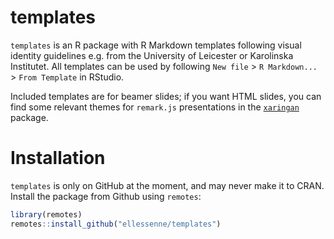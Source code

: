 # templates

`templates` is an R package with R Markdown templates following visual identity guidelines e.g. from the University of Leicester or Karolinska Institutet.
All templates can be used by following `New file` > `R Markdown...` > `From Template` in RStudio.

Included templates are for beamer slides; if you want HTML slides, you can find some relevant themes for `remark.js` presentations in the [`xaringan`](https://github.com/yihui/xaringan) package.

# Installation

`templates` is only on GitHub at the moment, and may never make it to CRAN. 
Install the package from Github using `remotes`:

```r
library(remotes)
remotes::install_github("ellessenne/templates")
```
